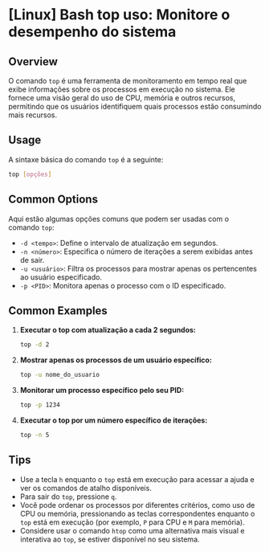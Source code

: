 # [Linux] Bash top uso: Monitore o desempenho do sistema

## Overview
O comando `top` é uma ferramenta de monitoramento em tempo real que exibe informações sobre os processos em execução no sistema. Ele fornece uma visão geral do uso de CPU, memória e outros recursos, permitindo que os usuários identifiquem quais processos estão consumindo mais recursos.

## Usage
A sintaxe básica do comando `top` é a seguinte:

```bash
top [opções]
```

## Common Options
Aqui estão algumas opções comuns que podem ser usadas com o comando `top`:

- `-d <tempo>`: Define o intervalo de atualização em segundos.
- `-n <número>`: Especifica o número de iterações a serem exibidas antes de sair.
- `-u <usuário>`: Filtra os processos para mostrar apenas os pertencentes ao usuário especificado.
- `-p <PID>`: Monitora apenas o processo com o ID especificado.

## Common Examples

1. **Executar o top com atualização a cada 2 segundos:**
   ```bash
   top -d 2
   ```

2. **Mostrar apenas os processos de um usuário específico:**
   ```bash
   top -u nome_do_usuario
   ```

3. **Monitorar um processo específico pelo seu PID:**
   ```bash
   top -p 1234
   ```

4. **Executar o top por um número específico de iterações:**
   ```bash
   top -n 5
   ```

## Tips
- Use a tecla `h` enquanto o `top` está em execução para acessar a ajuda e ver os comandos de atalho disponíveis.
- Para sair do `top`, pressione `q`.
- Você pode ordenar os processos por diferentes critérios, como uso de CPU ou memória, pressionando as teclas correspondentes enquanto o `top` está em execução (por exemplo, `P` para CPU e `M` para memória).
- Considere usar o comando `htop` como uma alternativa mais visual e interativa ao `top`, se estiver disponível no seu sistema.